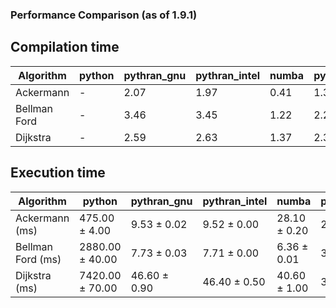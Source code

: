 ### Performance Comparison (as of 1.9.1)
## Compilation time
Algorithm                 | python                    | pythran_gnu               | pythran_intel             | numba                     | pyccel_fortran_gnu        | pyccel_c_gnu              | pyccel_fortran_intel      | pyccel_c_intel           
------------------------- | ------------------------- | ------------------------- | ------------------------- | ------------------------- | ------------------------- | ------------------------- | ------------------------- | -------------------------
Ackermann                 | -                         | 2.07                      | 1.97                      | 0.41                      | 1.30                      | 1.23                      | -                         | -                        
Bellman Ford              | -                         | 3.46                      | 3.45                      | 1.22                      | 2.25                      | 2.20                      | -                         | -                        
Dijkstra                  | -                         | 2.59                      | 2.63                      | 1.37                      | 2.33                      | 2.23                      | -                         | -                        

## Execution time
Algorithm                 | python                    | pythran_gnu               | pythran_intel             | numba                     | pyccel_fortran_gnu        | pyccel_c_gnu              | pyccel_fortran_intel      | pyccel_c_intel           
------------------------- | ------------------------- | ------------------------- | ------------------------- | ------------------------- | ------------------------- | ------------------------- | ------------------------- | -------------------------
Ackermann (ms)            | 475.00 $\pm$ 4.00         | 9.53 $\pm$ 0.02           | 9.52 $\pm$ 0.00           | 28.10 $\pm$ 0.20          | 2.99 $\pm$ 0.01           | 2.95 $\pm$ 0.00           | -                         | -                        
Bellman Ford (ms)         | 2880.00 $\pm$ 40.00       | 7.73 $\pm$ 0.03           | 7.71 $\pm$ 0.00           | 6.36 $\pm$ 0.01           | 3.83 $\pm$ 0.00           | 6.45 $\pm$ 0.01           | -                         | -                        
Dijkstra (ms)             | 7420.00 $\pm$ 70.00       | 46.60 $\pm$ 0.90          | 46.40 $\pm$ 0.50          | 40.60 $\pm$ 1.00          | 34.90 $\pm$ 0.70          | 49.30 $\pm$ 0.80          | -                         | -                        
